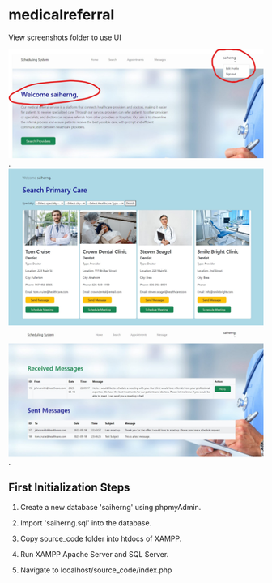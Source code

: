 # medicalreferral

View screenshots folder to use UI

![](screenshots/doctor/user%20session%20properly%20created.jpg).
![](screenshots/doctor/search_by_speciality_dental.jpg)
![](screenshots/doctor/received_messages.jpg).

First Initialization Steps
--------------------------------------
1) Create a new database 'saiherng' using phpmyAdmin. 

2) Import 'saiherng.sql' into the database.

3) Copy source_code folder into htdocs of XAMPP.

4) Run XAMPP Apache Server and SQL Server.

5) Navigate to localhost/source_code/index.php  

